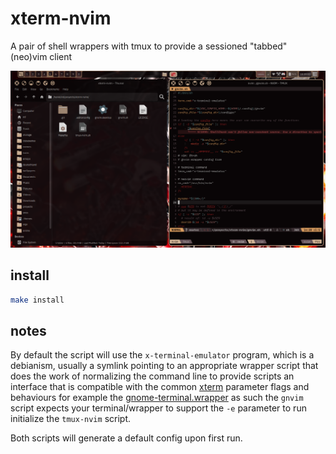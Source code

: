 # xterm-nvim

A pair of shell wrappers with tmux to provide a sessioned "tabbed" (neo)vim client

<img src="./Screenshot.png">


## install

```sh
make install
```


## notes

By default the script will use the `x-terminal-emulator` program, which is a debianism, usually a
symlink pointing to an appropriate wrapper script that does the work of normalizing the command line
to provide scripts an interface that is compatible with the common [xterm](https://manpages.debian.org/unstable/xterm/xterm.1.en.html)
parameter flags and behaviours for example the [gnome-terminal.wrapper](https://sources.debian.org/src/gnome-terminal/3.56.0-1/debian/gnome-terminal.wrapper/)
as such the `gnvim` script expects your terminal/wrapper to support the `-e` parameter to run
initialize the `tmux-nvim` script.

Both scripts will generate a default config upon first run.
